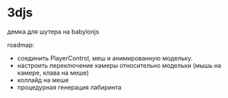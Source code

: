 # 3djs

демка для шутера на babylonjs

roadmap:

- соединить PlayerControl, меш и анимированную модельку.
- настроить переключение камеры относительно модельки
(мышь на камере, клава на меше)
- коллайд на меше
- процедурная генерация лабиринта